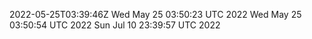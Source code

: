 2022-05-25T03:39:46Z
Wed May 25 03:50:23 UTC 2022
Wed May 25 03:50:54 UTC 2022
Sun Jul 10 23:39:57 UTC 2022
